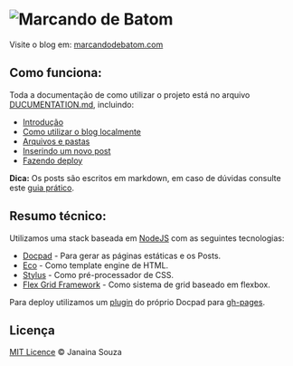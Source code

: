 # ![Marcando de Batom](https://rawgit.com/janasouza/marcando-de-batom/master/img/marcando-de-batom.svg)

Visite o blog em: [marcandodebatom.com](http://marcandodebatom.com/)

## Como funciona:
Toda a documentação de como utilizar o projeto está no arquivo [DUCUMENTATION.md](DUCUMENTATION.md), incluindo:

- [Introdução](DOCUMENTATION.md#introducao)
- [Como utilizar o blog localmente](DOCUMENTATION.md#como-utilizar-o-blog-localmente)
- [Arquivos e pastas](DOCUMENTATION.md#arquivos-e-pastas)
- [Inserindo um novo post](DOCUMENTATION.md#inserindo-um-novo-post)
- [Fazendo deploy](DOCUMENTATION.md#fazendo-deploy)

**Dica:** Os posts são escritos em markdown, em caso de dúvidas consulte este [guia prático](https://daringfireball.net/projects/markdown/syntax).

## Resumo técnico:
Utilizamos uma stack baseada em [NodeJS](https://nodejs.org/en/) com as seguintes tecnologias:

- [Docpad](http://docpad.org/) - Para gerar as páginas estáticas e os Posts.
- [Eco](https://github.com/docpad/docpad-plugin-eco) - Como template engine de HTML.
- [Stylus](https://www.npmjs.com/package/docpad-plugin-stylus) - Como pré-processador de CSS.
- [Flex Grid Framework](http://flexgridframework.com/) - Como sistema de grid baseado em flexbox.

Para deploy utilizamos um [plugin](https://github.com/docpad/docpad-plugin-ghpages) do próprio Docpad para [gh-pages](https://pages.github.com/).

## Licença
[MIT Licence](https://github.com/janasouza/marcando-de-batom/blob/master/LICENCE.md) © Janaina Souza
